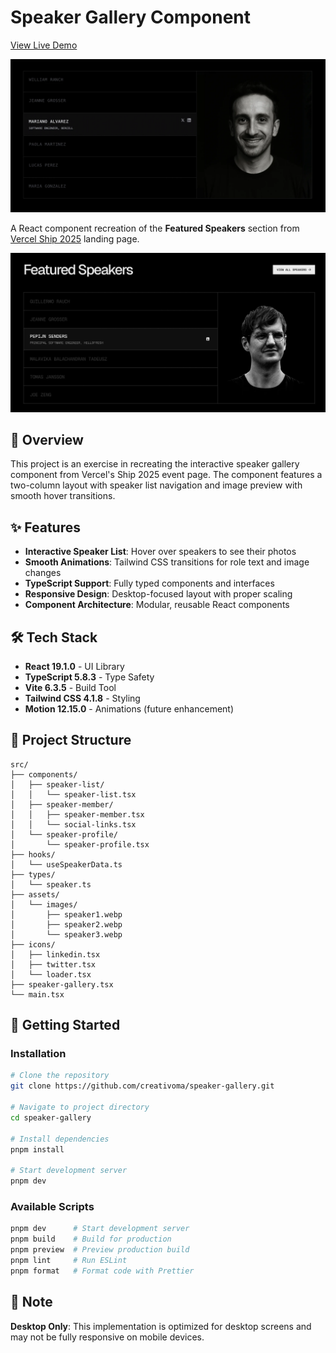 # Speaker Gallery Component

[View Live Demo](https://speaker-gallery.vercel.app/)

![Speaker Gallery](public/screenshot-app.webp)

A React component recreation of the **Featured Speakers** section from [Vercel Ship 2025](https://vercel.com/ship) landing page.

![Speaker Gallery](public/screenshot-vercel.webp)

## 📖 Overview

This project is an exercise in recreating the interactive speaker gallery component from Vercel's Ship 2025 event page. The component features a two-column layout with speaker list navigation and image preview with smooth hover transitions.

## ✨ Features

- **Interactive Speaker List**: Hover over speakers to see their photos
- **Smooth Animations**: Tailwind CSS transitions for role text and image changes
- **TypeScript Support**: Fully typed components and interfaces
- **Responsive Design**: Desktop-focused layout with proper scaling
- **Component Architecture**: Modular, reusable React components

## 🛠️ Tech Stack

- **React 19.1.0** - UI Library
- **TypeScript 5.8.3** - Type Safety
- **Vite 6.3.5** - Build Tool
- **Tailwind CSS 4.1.8** - Styling
- **Motion 12.15.0** - Animations (future enhancement)

## 📁 Project Structure

```
src/
├── components/
│   ├── speaker-list/
│   │   └── speaker-list.tsx
│   ├── speaker-member/
│   │   ├── speaker-member.tsx
│   │   └── social-links.tsx
│   └── speaker-profile/
│       └── speaker-profile.tsx
├── hooks/
│   └── useSpeakerData.ts
├── types/
│   └── speaker.ts
├── assets/
│   └── images/
│       ├── speaker1.webp
│       ├── speaker2.webp
│       └── speaker3.webp
├── icons/
│   ├── linkedin.tsx
│   ├── twitter.tsx
│   └── loader.tsx
├── speaker-gallery.tsx
└── main.tsx
```

## 🚀 Getting Started

### Installation

```bash
# Clone the repository
git clone https://github.com/creativoma/speaker-gallery.git

# Navigate to project directory
cd speaker-gallery

# Install dependencies
pnpm install

# Start development server
pnpm dev
```

### Available Scripts

```bash
pnpm dev      # Start development server
pnpm build    # Build for production
pnpm preview  # Preview production build
pnpm lint     # Run ESLint
pnpm format   # Format code with Prettier
```

## 📝 Note

**Desktop Only**: This implementation is optimized for desktop screens and may not be fully responsive on mobile devices.
